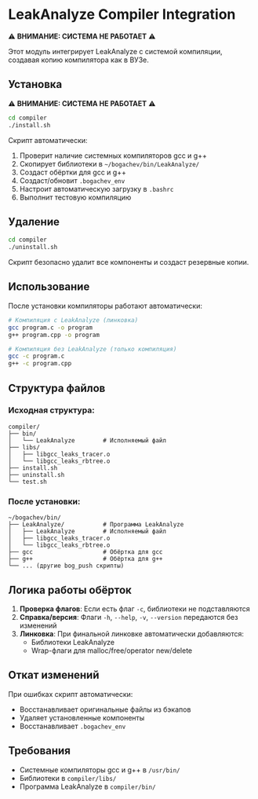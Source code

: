 # LeakAnalyze Compiler Integration

⚠️ **ВНИМАНИЕ: СИСТЕМА НЕ РАБОТАЕТ** ⚠️

Этот модуль интегрирует LeakAnalyze с системой компиляции, создавая копию компилятора как в ВУЗе.

## Установка

⚠️ **ВНИМАНИЕ: СИСТЕМА НЕ РАБОТАЕТ** ⚠️

```bash
cd compiler
./install.sh
```

Скрипт автоматически:
1. Проверит наличие системных компиляторов gcc и g++
2. Скопирует библиотеки в `~/bogachev/bin/LeakAnalyze/`
3. Создаст обёртки для gcc и g++
4. Создаст/обновит `.bogachev_env`
5. Настроит автоматическую загрузку в `.bashrc`
6. Выполнит тестовую компиляцию

## Удаление

```bash
cd compiler
./uninstall.sh
```

Скрипт безопасно удалит все компоненты и создаст резервные копии.

## Использование

После установки компиляторы работают автоматически:

```bash
# Компиляция с LeakAnalyze (линковка)
gcc program.c -o program
g++ program.cpp -o program

# Компиляция без LeakAnalyze (только компиляция)
gcc -c program.c
g++ -c program.cpp
```

## Структура файлов

### Исходная структура:
```
compiler/
├── bin/
│   └── LeakAnalyze        # Исполняемый файл
├── libs/
│   ├── libgcc_leaks_tracer.o
│   └── libgcc_leaks_rbtree.o
├── install.sh
├── uninstall.sh
└── test.sh
```

### После установки:
```
~/bogachev/bin/
├── LeakAnalyze/           # Программа LeakAnalyze
│   ├── LeakAnalyze        # Исполняемый файл
│   ├── libgcc_leaks_tracer.o
│   └── libgcc_leaks_rbtree.o
├── gcc                    # Обёртка для gcc
├── g++                    # Обёртка для g++
└── ... (другие bog_push скрипты)
```

## Логика работы обёрток

1. **Проверка флагов**: Если есть флаг `-c`, библиотеки не подставляются
2. **Справка/версия**: Флаги `-h`, `--help`, `-v`, `--version` передаются без изменений
3. **Линковка**: При финальной линковке автоматически добавляются:
   - Библиотеки LeakAnalyze
   - Wrap-флаги для malloc/free/operator new/delete

## Откат изменений

При ошибках скрипт автоматически:
- Восстанавливает оригинальные файлы из бэкапов
- Удаляет установленные компоненты
- Восстанавливает `.bogachev_env`

## Требования

- Системные компиляторы gcc и g++ в `/usr/bin/`
- Библиотеки в `compiler/libs/`
- Программа LeakAnalyze в `compiler/bin/`
